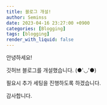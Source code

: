 ```yaml
---
title: 블로그 개설!
author: Seminss
date: 2023-04-16 23:27:00 +0900
categories: [Blogging]
tags: [blogging]
render_with_liquid: false
---
```


안녕하세요!

깃허브 블로그를 개설했습니다. (●'◡'●)

필요시 추가 세팅을 진행하도록 하겠습니다.

감사합니다.
